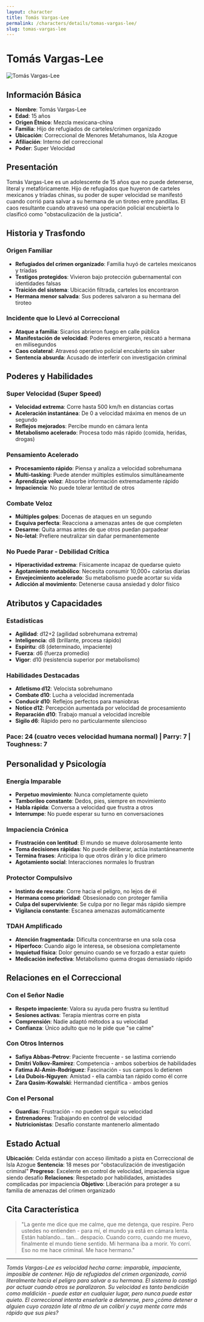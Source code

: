 ```yaml
---
layout: character
title: Tomás Vargas-Lee
permalink: /characters/details/tomas-vargas-lee/
slug: tomas-vargas-lee
---
```


# Tomás Vargas-Lee

<div class="character-photo">
  <img src="{{ site.baseurl }}/assets/img/characters/Tomas_Vargas-Lee.png" alt="Tomás Vargas-Lee" />
</div>

## Información Básica
- **Nombre**: Tomás Vargas-Lee
- **Edad**: 15 años
- **Origen Étnico**: Mezcla mexicana-china
- **Familia**: Hijo de refugiados de carteles/crimen organizado
- **Ubicación**: Correccional de Menores Metahumanos, Isla Azogue
- **Afiliación**: Interno del correccional
- **Poder**: Super Velocidad

## Presentación
Tomás Vargas-Lee es un adolescente de 15 años que no puede detenerse, literal y metafóricamente. Hijo de refugiados que huyeron de carteles mexicanos y tríadas chinas, su poder de super velocidad se manifestó cuando corrió para salvar a su hermana de un tiroteo entre pandillas. El caos resultante cuando atravesó una operación policial encubierta lo clasificó como "obstaculización de la justicia".

## Historia y Trasfondo

### **Origen Familiar**
- **Refugiados del crimen organizado**: Familia huyó de carteles mexicanos y tríadas
- **Testigos protegidos**: Vivieron bajo protección gubernamental con identidades falsas
- **Traición del sistema**: Ubicación filtrada, carteles los encontraron
- **Hermana menor salvada**: Sus poderes salvaron a su hermana del tiroteo

### **Incidente que lo Llevó al Correccional**
- **Ataque a familia**: Sicarios abrieron fuego en calle pública
- **Manifestación de velocidad**: Poderes emergieron, rescató a hermana en milisegundos
- **Caos colateral**: Atravesó operativo policial encubierto sin saber
- **Sentencia absurda**: Acusado de interferir con investigación criminal

## Poderes y Habilidades

### **Super Velocidad (Super Speed)**
- **Velocidad extrema**: Corre hasta 500 km/h en distancias cortas
- **Aceleración instantánea**: De 0 a velocidad máxima en menos de un segundo
- **Reflejos mejorados**: Percibe mundo en cámara lenta
- **Metabolismo acelerado**: Procesa todo más rápido (comida, heridas, drogas)

### **Pensamiento Acelerado**
- **Procesamiento rápido**: Piensa y analiza a velocidad sobrehumana
- **Multi-tasking**: Puede atender múltiples estímulos simultáneamente
- **Aprendizaje veloz**: Absorbe información extremadamente rápido
- **Impaciencia**: No puede tolerar lentitud de otros

### **Combate Veloz**
- **Múltiples golpes**: Docenas de ataques en un segundo
- **Esquiva perfecta**: Reacciona a amenazas antes de que completen
- **Desarme**: Quita armas antes de que otros puedan parpadear
- **No-letal**: Prefiere neutralizar sin dañar permanentemente

### **No Puede Parar - Debilidad Crítica**
- **Hiperactividad extrema**: Físicamente incapaz de quedarse quieto
- **Agotamiento metabólico**: Necesita consumir 10,000+ calorías diarias
- **Envejecimiento acelerado**: Su metabolismo puede acortar su vida
- **Adicción al movimiento**: Detenerse causa ansiedad y dolor físico

## Atributos y Capacidades

### **Estadísticas**
- **Agilidad**: d12+2 (agilidad sobrehumana extrema)
- **Inteligencia**: d8 (brillante, procesa rápido)
- **Espíritu**: d8 (determinado, impaciente)
- **Fuerza**: d6 (fuerza promedio)
- **Vigor**: d10 (resistencia superior por metabolismo)

### **Habilidades Destacadas**
- **Atletismo d12**: Velocista sobrehumano
- **Combate d10**: Lucha a velocidad incrementada
- **Conducir d10**: Reflejos perfectos para maniobras
- **Notice d12**: Percepción aumentada por velocidad de procesamiento
- **Reparación d10**: Trabajo manual a velocidad increíble
- **Sigilo d6**: Rápido pero no particularmente silencioso

### **Pace**: 24 (cuatro veces velocidad humana normal) | **Parry**: 7 | **Toughness**: 7

## Personalidad y Psicología

### **Energía Imparable**
- **Perpetuo movimiento**: Nunca completamente quieto
- **Tamborileo constante**: Dedos, pies, siempre en movimiento
- **Habla rápida**: Conversa a velocidad que frustra a otros
- **Interrumpe**: No puede esperar su turno en conversaciones

### **Impaciencia Crónica**
- **Frustración con lentitud**: El mundo se mueve dolorosamente lento
- **Toma decisiones rápidas**: No puede deliberar, actúa instantáneamente
- **Termina frases**: Anticipa lo que otros dirán y lo dice primero
- **Agotamiento social**: Interacciones normales lo frustran

### **Protector Compulsivo**
- **Instinto de rescate**: Corre hacia el peligro, no lejos de él
- **Hermana como prioridad**: Obsesionado con proteger familia
- **Culpa del superviviente**: Se culpa por no llegar más rápido siempre
- **Vigilancia constante**: Escanea amenazas automáticamente

### **TDAH Amplificado**
- **Atención fragmentada**: Dificulta concentrarse en una sola cosa
- **Hiperfoco**: Cuando algo le interesa, se obsesiona completamente
- **Inquietud física**: Dolor genuino cuando se ve forzado a estar quieto
- **Medicación inefectiva**: Metabolismo quema drogas demasiado rápido

## Relaciones en el Correccional

### **Con el Señor Nadie**
- **Respeto impaciente**: Valora su ayuda pero frustra su lentitud
- **Sesiones activas**: Terapia mientras corre en pista
- **Comprensión**: Nadie adaptó métodos a su velocidad
- **Confianza**: Único adulto que no le pide que "se calme"

### **Con Otros Internos**
- **Safiya Abbas-Petrov**: Paciente frecuente - se lastima corriendo
- **Dmitri Volkov-Ramírez**: Competencia - ambos soberbios de habilidades
- **Fatima Al-Amin-Rodríguez**: Fascinación - sus campos lo detienen
- **Léa Dubois-Nguyen**: Amistad - ella cambia tan rápido como él corre
- **Zara Qasim-Kowalski**: Hermandad científica - ambos genios

### **Con el Personal**
- **Guardias**: Frustración - no pueden seguir su velocidad
- **Entrenadores**: Trabajando en control de velocidad
- **Nutricionistas**: Desafío constante mantenerlo alimentado

## Estado Actual

**Ubicación**: Celda estándar con acceso ilimitado a pista en Correccional de Isla Azogue
**Sentencia**: 18 meses por "obstaculización de investigación criminal"
**Progreso**: Excelente en control de velocidad, impaciencia sigue siendo desafío
**Relaciones**: Respetado por habilidades, amistades complicadas por impaciencia
**Objetivo**: Liberación para proteger a su familia de amenazas del crimen organizado

## Cita Característica

> "La gente me dice que me calme, que me detenga, que respire. Pero ustedes no entienden - para mí, el mundo ya está en cámara lenta. Están hablando... tan... despacio. Cuando corro, cuando me muevo, finalmente el mundo tiene sentido. Mi hermana iba a morir. Yo corrí. Eso no me hace criminal. Me hace hermano."

---

*Tomás Vargas-Lee es velocidad hecha carne: imparable, impaciente, imposible de contener. Hijo de refugiados del crimen organizado, corrió literalmente hacia el peligro para salvar a su hermana. El sistema lo castigó por actuar cuando otros se paralizaron. Su velocidad es tanto bendición como maldición - puede estar en cualquier lugar, pero nunca puede estar quieto. El correccional intenta enseñarle a detenerse, pero ¿cómo detener a alguien cuyo corazón late al ritmo de un colibrí y cuya mente corre más rápido que sus pies?*
